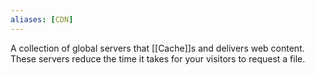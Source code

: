```yaml
---
aliases: [CDN]
---
```


A collection of global servers that [[Cache]]s and delivers web content. These servers reduce the time it takes for your visitors to request a file.